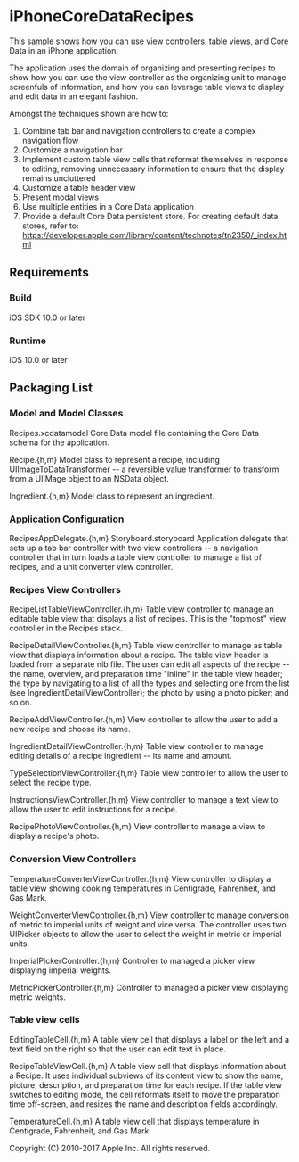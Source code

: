 # iPhoneCoreDataRecipes

This sample shows how you can use view controllers, table views, and Core Data in an iPhone application.

The application uses the domain of organizing and presenting recipes to show how you can use the view controller as the organizing unit to manage screenfuls of information, and how you can leverage table views to display and edit data in an elegant fashion.

Amongst the techniques shown are how to:
1. Combine tab bar and navigation controllers to create a complex navigation flow
2. Customize a navigation bar
3. Implement custom table view cells that reformat themselves in response to editing, removing unnecessary information to ensure that the display remains uncluttered
4. Customize a table header view
5. Present modal views
6. Use multiple entities in a Core Data application
7. Provide a default Core Data persistent store.
For creating default data stores, refer to: https://developer.apple.com/library/content/technotes/tn2350/_index.html

## Requirements

### Build

iOS SDK 10.0 or later

### Runtime

iOS 10.0 or later

## Packaging List

### Model and Model Classes

Recipes.xcdatamodel
Core Data model file containing the Core Data schema for the application.

Recipe.{h,m}
Model class to represent a recipe, including UIImageToDataTransformer -- a reversible value transformer to transform from a UIIMage object to an NSData object.

Ingredient.{h,m}
Model class to represent an ingredient.

### Application Configuration

RecipesAppDelegate.{h,m}
Storyboard.storyboard
Application delegate that sets up a tab bar controller with two view controllers -- a navigation controller that in turn loads a table view controller to manage a list of recipes, and a unit converter view controller.

### Recipes View Controllers

RecipeListTableViewController.{h,m}
Table view controller to manage an editable table view that displays a list of recipes.
This is the "topmost" view controller in the Recipes stack.

RecipeDetailViewController.{h,m}
Table view controller to manage as table view that displays information about a recipe.  The table view header is loaded from a separate nib file.
The user can edit all aspects of the recipe -- the name, overview, and preparation time "inline" in the table view header; the type by navigating to a list of all the types and selecting one from the list (see IngredientDetailViewController); the photo by using a photo picker; and so on.

RecipeAddViewController.{h,m}
View controller to allow the user to add a new recipe and choose its name.

IngredientDetailViewController.{h,m}
Table view controller to manage editing details of a recipe ingredient -- its name and amount.

TypeSelectionViewController.{h,m}
Table view controller to allow the user to select the recipe type.

InstructionsViewController.{h,m}
View controller to manage a text view to allow the user to edit instructions for a recipe.

RecipePhotoViewController.{h,m}
View controller to manage a view to display a recipe's photo.

### Conversion View Controllers

TemperatureConverterViewController.{h,m}
View controller to display a table view showing cooking temperatures in Centigrade, Fahrenheit, and Gas Mark.

WeightConverterViewController.{h,m}
View controller to manage conversion of metric to imperial units of weight and vice versa.
The controller uses two UIPicker objects to allow the user to select the weight in metric or imperial units.

ImperialPickerController.{h,m}
Controller to managed a picker view displaying imperial weights.

MetricPickerController.{h,m}
Controller to managed a picker view displaying metric weights.

### Table view cells

EditingTableCell.{h,m}
A table view cell that displays a label on the left and a text field on the right so that the user can edit text in place.

RecipeTableViewCell.{h,m}
A table view cell that displays information about a Recipe.  It uses individual subviews of its content view to show the name, picture, description, and preparation time for each recipe.  If the table view switches to editing mode, the cell reformats itself to move the preparation time off-screen, and resizes the name and description fields accordingly.

TemperatureCell.{h,m}
A table view cell that displays temperature in Centigrade, Fahrenheit, and Gas Mark.


Copyright (C) 2010-2017 Apple Inc. All rights reserved.
